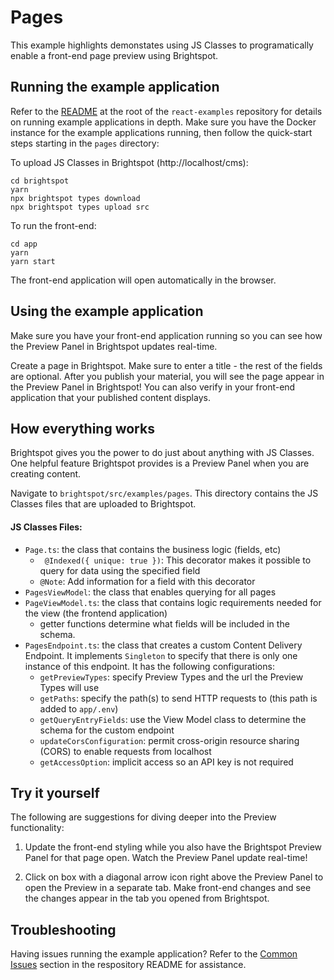 # Pages

This example highlights demonstates using JS Classes to programatically enable a front-end page preview using Brightspot.

## Running the example application

Refer to the [README](/README.md) at the root of the `react-examples` repository for details on running example applications in depth. Make sure you have the Docker instance for the example applications running, then follow the quick-start steps starting in the `pages` directory:

To upload JS Classes in Brightspot (http://localhost/cms):

```
cd brightspot
yarn
npx brightspot types download
npx brightspot types upload src

```

To run the front-end:

```
cd app
yarn
yarn start
```

The front-end application will open automatically in the browser.

## Using the example application

Make sure you have your front-end application running so you can see how the Preview Panel in Brightspot updates real-time.

Create a page in Brightspot. Make sure to enter a title - the rest of the fields are optional. After you publish your material, you will
see the page appear in the Preview Panel in Brightspot! You can also verify in your front-end application that your published content displays.

## How everything works

Brightspot gives you the power to do just about anything with JS Classes. One helpful feature Brightspot provides is a Preview Panel when you are creating content.

Navigate to `brightspot/src/examples/pages`. This directory contains the JS Classes files that are uploaded to Brightspot.

#### JS Classes Files:

- `Page.ts`: the class that contains the business logic (fields, etc)
  - ` @Indexed({ unique: true })`: This decorator makes it possible to query for data using the specified field
  - `@Note`: Add information for a field with this decorator
- `PagesViewModel`: the class that enables querying for all pages
- `PageViewModel.ts`: the class that contains logic requirements needed for the view (the frontend application)
  - getter functions determine what fields will be included in the schema.
- `PagesEndpoint.ts`: the class that creates a custom Content Delivery Endpoint. It implements `Singleton` to specify that there is only one instance of this endpoint. It has the following configurations:
  - `getPreviewTypes`: specify Preview Types and the url the Preview Types will use
  - `getPaths`: specify the path(s) to send HTTP requests to (this path is added to `app/.env`)
  - `getQueryEntryFields`: use the View Model class to determine the schema for the custom endpoint
  - `updateCorsConfiguration`: permit cross-origin resource sharing (CORS) to enable requests from localhost
  - `getAccessOption`: implicit access so an API key is not required

## Try it yourself

The following are suggestions for diving deeper into the Preview functionality:

1. Update the front-end styling while you also have the Brightspot Preview Panel for that page open. Watch the Preview Panel update real-time!

2. Click on box with a diagonal arrow icon right above the Preview Panel to open the Preview in a separate tab. Make front-end changes and see the changes appear in the tab you opened from Brightspot.

## Troubleshooting

Having issues running the example application? Refer to the [Common Issues](/README.md) section in the respository README for assistance.
